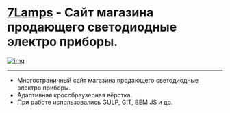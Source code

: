 # [7Lamps](https://lyu-chunkwo.github.io/7lamps/dist/index.html) - Сайт магазина продающего светодиодные электро приборы.

[<img src="https://lyu-chunkwo.github.io/cinematica/dist/images/foreadme/cinema.JPG" alt="img">](https://lyu-chunkwo.github.io/7lamps/dist/index.html)


---
- Многостраничный сайт магазина продающего светодиодные электро приборы.
- Адаптивная кроссбраузерная вёрстка.
- При работе использовались GULP, GIT, BEM JS и др.
